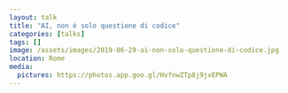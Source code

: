 ```yaml
---
layout: talk
title: "AI, non è solo questione di codice"
categories: [talks]
tags: []
image: /assets/images/2019-06-29-ai-non-solo-questione-di-codice.jpg
location: Rome
media:
  pictures: https://photos.app.goo.gl/HvfnwZTp8j9jvEPWA
---
```

